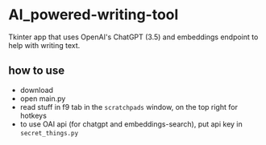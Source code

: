 # AI_powered-writing-tool
Tkinter app that uses OpenAI's ChatGPT (3.5) and embeddings endpoint to help with writing text.

## how to use
- download
- open main.py
- read stuff in f9 tab in the `scratchpads` window, on the top right for hotkeys
- to use OAI api (for chatgpt and embeddings-search), put api key in `secret_things.py`
